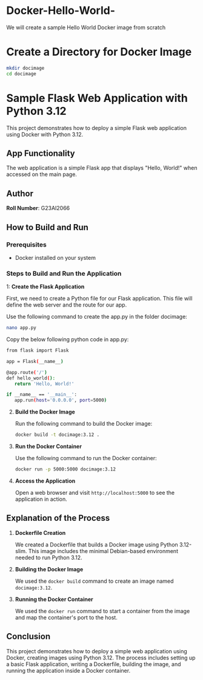 # Docker-Hello-World-
We will create a sample Hello World Docker image from scratch

# Create a Directory for Docker Image

```bash
mkdir docimage
cd docimage
```
# Sample Flask Web Application with Python 3.12

This project demonstrates how to deploy a simple Flask web application using Docker with Python 3.12.

## App Functionality

The web application is a simple Flask app that displays "Hello, World!" when accessed on the main page.

## Author

**Roll Number**: G23AI2066

## How to Build and Run

### Prerequisites

- Docker installed on your system

### Steps to Build and Run the Application

1: **Create the Flask Application**

   First, we need to create a Python file for our Flask application. This file will define the 
   web server and the route for our app.

   Use the following command to create the app.py in the folder docimage:

   ```bash
   nano app.py
   ```
   Copy the below following python code in app.py:
   
   ```bash
   from flask import Flask
   
   app = Flask(__name__)

   @app.route('/')
   def hello_world():
      return 'Hello, World!'

   if __name__ == '__main__':
      app.run(host='0.0.0.0', port=5000)
   ```

2. **Build the Docker Image**

   Run the following command to build the Docker image:

   ```bash
   docker build -t docimage:3.12 .
   ```

3. **Run the Docker Container**

   Use the following command to run the Docker container:

   ```bash
   docker run -p 5000:5000 docimage:3.12
   ```

4. **Access the Application**

   Open a web browser and visit `http://localhost:5000` to see the application in action.

## Explanation of the Process

1. **Dockerfile Creation**

   We created a Dockerfile that builds a Docker image using Python 3.12-slim. This image includes the minimal Debian-based environment needed to run Python 3.12.

2. **Building the Docker Image**

   We used the `docker build` command to create an image named `docimage:3.12`.

3. **Running the Docker Container**

   We used the `docker run` command to start a container from the image and map the container's port to the host.

## Conclusion

This project demonstrates how to deploy a simple web application using Docker, creating images using Python 3.12.
 The process includes setting up a basic Flask application, writing a Dockerfile, building the image, 
and running the application inside a Docker container.
